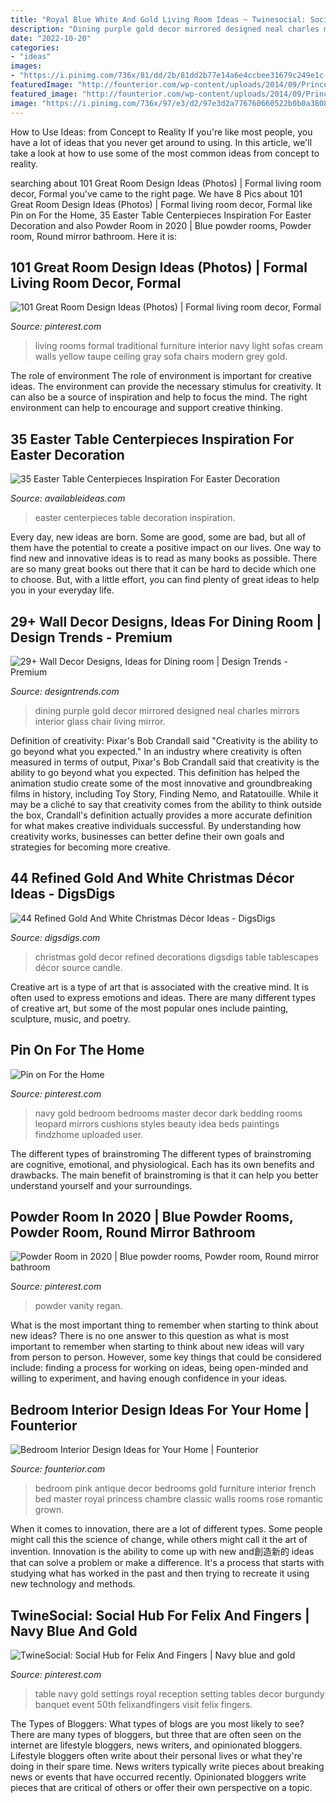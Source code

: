 ```yaml
---
title: "Royal Blue White And Gold Living Room Ideas ~ Twinesocial: Social Hub For Felix And Fingers"
description: "Dining purple gold decor mirrored designed neal charles mirrors interior glass chair living mirror"
date: "2022-10-20"
categories:
- "ideas"
images:
- "https://i.pinimg.com/736x/81/dd/2b/81dd2b77e14a6e4ccbee31679c249e1c--wedding-reception-ideas-wedding-ceremony.jpg"
featuredImage: "http://founterior.com/wp-content/uploads/2014/09/Princess-bedroom-with-royal-pink-walls.jpg"
featured_image: "http://founterior.com/wp-content/uploads/2014/09/Princess-bedroom-with-royal-pink-walls.jpg"
image: "https://i.pinimg.com/736x/97/e3/d2/97e3d2a776760660522b0b0a3808138e.jpg"
---
```



How to Use Ideas: from Concept to Reality
If you're like most people, you have a lot of ideas that you never get around to using. In this article, we'll take a look at how to use some of the most common ideas from concept to reality.

	

		
searching about 101 Great Room Design Ideas (Photos) | Formal living room decor, Formal you've came to the right page. We have 8 Pics about 101 Great Room Design Ideas (Photos) | Formal living room decor, Formal like Pin on For the Home, 35 Easter Table Centerpieces Inspiration For Easter Decoration and also Powder Room in 2020 | Blue powder rooms, Powder room, Round mirror bathroom. Here it is:
		
    
## 101 Great Room Design Ideas (Photos) | Formal Living Room Decor, Formal

<img loading=lazy src="https://i.pinimg.com/originals/78/53/f9/7853f9348e8bae2b5e3b24bd0756dd1c.jpg" onerror="this.onerror=null;this.src='https://tse2.mm.bing.net/th?id=OIP.Kw-G-Mf86aZ-8quR8HSkdgHaK3&amp;pid=15.1';" alt="101 Great Room Design Ideas (Photos) | Formal living room decor, Formal">

_Source: pinterest.com_

>living rooms formal traditional furniture interior navy light sofas cream walls yellow taupe ceiling gray sofa chairs modern grey gold. 

	

The role of environment
The role of environment is important for creative ideas. The environment can provide the necessary stimulus for creativity. It can also be a source of inspiration and help to focus the mind. The right environment can help to encourage and support creative thinking.

    
## 35 Easter Table Centerpieces Inspiration For Easter Decoration

<img loading=lazy src="http://availableideas.com/wp-content/uploads/2016/02/Easter-Centerpieces-Ideas-18.jpg" onerror="this.onerror=null;this.src='https://tse1.mm.bing.net/th?id=OIP.bHXWeDvnCoVJFllueM90sAHaJ4&amp;pid=15.1';" alt="35 Easter Table Centerpieces Inspiration For Easter Decoration">

_Source: availableideas.com_

>easter centerpieces table decoration inspiration. 

	

Every day, new ideas are born. Some are good, some are bad, but all of them have the potential to create a positive impact on our lives. One way to find new and innovative ideas is to read as many books as possible. There are so many great books out there that it can be hard to decide which one to choose. But, with a little effort, you can find plenty of great ideas to help you in your everyday life.

    
## 29+ Wall Decor Designs, Ideas For Dining Room | Design Trends - Premium

<img loading=lazy src="https://images.designtrends.com/wp-content/uploads/2016/02/21042241/Purple-and-Gold-Dining-Room-With-Mirrored-Wall.jpeg" onerror="this.onerror=null;this.src='https://tse1.mm.bing.net/th?id=OIP.GNVWyspcjA1rY8EB99Yl0QHaJ4&amp;pid=15.1';" alt="29+ Wall Decor Designs, Ideas for Dining room | Design Trends - Premium">

_Source: designtrends.com_

>dining purple gold decor mirrored designed neal charles mirrors interior glass chair living mirror. 

	

Definition of creativity: Pixar's Bob Crandall said "Creativity is the ability to go beyond what you expected."
In an industry where creativity is often measured in terms of output, Pixar's Bob Crandall said that creativity is the ability to go beyond what you expected. This definition has helped the animation studio create some of the most innovative and groundbreaking films in history, including Toy Story, Finding Nemo, and Ratatouille.
While it may be a cliché to say that creativity comes from the ability to think outside the box, Crandall's definition actually provides a more accurate definition for what makes creative individuals successful. By understanding how creativity works, businesses can better define their own goals and strategies for becoming more creative.

    
## 44 Refined Gold And White Christmas Décor Ideas - DigsDigs

<img loading=lazy src="http://www.digsdigs.com/photos/refined-gold-and-white-christmas-decor-ideas-23.jpg" onerror="this.onerror=null;this.src='https://tse4.mm.bing.net/th?id=OIP.pgzsI54rAKRi2QVkKoYGCwHaLH&amp;pid=15.1';" alt="44 Refined Gold And White Christmas Décor Ideas - DigsDigs">

_Source: digsdigs.com_

>christmas gold decor refined decorations digsdigs table tablescapes décor source candle. 

	

Creative art is a type of art that is associated with the creative mind. It is often used to express emotions and ideas. There are many different types of creative art, but some of the most popular ones include painting, sculpture, music, and poetry.

    
## Pin On For The Home

<img loading=lazy src="https://i.pinimg.com/736x/2c/c8/19/2cc819fd7651b2df3d156279d57a06c8--leopard-bedroom-navy-gold.jpg" onerror="this.onerror=null;this.src='https://tse3.mm.bing.net/th?id=OIP.hYudmYs9b58RoE6yMO9NIAHaJ6&amp;pid=15.1';" alt="Pin on For the Home">

_Source: pinterest.com_

>navy gold bedroom bedrooms master decor dark bedding rooms leopard mirrors cushions styles beauty idea beds paintings findzhome uploaded user. 

	

The different types of brainstroming
The different types of brainstroming are cognitive, emotional, and physiological. Each has its own benefits and drawbacks. The main benefit of brainstroming is that it can help you better understand yourself and your surroundings.

    
## Powder Room In 2020 | Blue Powder Rooms, Powder Room, Round Mirror Bathroom

<img loading=lazy src="https://i.pinimg.com/736x/97/e3/d2/97e3d2a776760660522b0b0a3808138e.jpg" onerror="this.onerror=null;this.src='https://tse2.mm.bing.net/th?id=OIP.0uhdoDWvtGLq_6vS2kcbUAHaKj&amp;pid=15.1';" alt="Powder Room in 2020 | Blue powder rooms, Powder room, Round mirror bathroom">

_Source: pinterest.com_

>powder vanity regan. 

	

What is the most important thing to remember when starting to think about new ideas?
There is no one answer to this question as what is most important to remember when starting to think about new ideas will vary from person to person. However, some key things that could be considered include: finding a process for working on ideas, being open-minded and willing to experiment, and having enough confidence in your ideas.

    
## Bedroom Interior Design Ideas For Your Home | Founterior

<img loading=lazy src="http://founterior.com/wp-content/uploads/2014/09/Princess-bedroom-with-royal-pink-walls.jpg" onerror="this.onerror=null;this.src='https://tse4.mm.bing.net/th?id=OIP.1W7p6c6mnFIHz8zuyE2ShQHaKR&amp;pid=15.1';" alt="Bedroom Interior Design Ideas for Your Home | Founterior">

_Source: founterior.com_

>bedroom pink antique decor bedrooms gold furniture interior french bed master royal princess chambre classic walls rooms rose romantic grown. 

	

When it comes to innovation, there are a lot of different types. Some people might call this the science of change, while others might call it the art of invention. Innovation is the ability to come up with new and創造新的 ideas that can solve a problem or make a difference. It's a process that starts with studying what has worked in the past and then trying to recreate it using new technology and methods.

    
## TwineSocial: Social Hub For Felix And Fingers | Navy Blue And Gold

<img loading=lazy src="https://i.pinimg.com/736x/81/dd/2b/81dd2b77e14a6e4ccbee31679c249e1c--wedding-reception-ideas-wedding-ceremony.jpg" onerror="this.onerror=null;this.src='https://tse1.mm.bing.net/th?id=OIP.9wSZOsvbZOtXSAYR1w2PQwHaFj&amp;pid=15.1';" alt="TwineSocial: Social Hub for Felix And Fingers | Navy blue and gold">

_Source: pinterest.com_

>table navy gold settings royal reception setting tables decor burgundy banquet event 50th felixandfingers visit felix fingers. 

	

The Types of Bloggers: What types of blogs are you most likely to see?
There are many types of bloggers, but three that are often seen on the internet are lifestyle bloggers, news writers, and opinionated bloggers. Lifestyle bloggers often write about their personal lives or what they're doing in their spare time. News writers typically write pieces about breaking news or events that have occurred recently. Opinionated bloggers write pieces that are critical of others or offer their own perspective on a topic.

